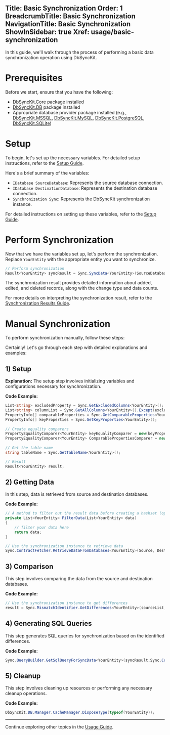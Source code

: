 ﻿﻿Title: Basic Synchronization
Order: 1
BreadcrumbTitle: Basic Synchronization
NavigationTitle: Basic Synchronization
ShowInSidebar: true
Xref: usage/basic-synchronization
---
In this guide, we'll walk through the process of performing a basic data synchronization operation using DbSyncKit.


# Prerequisites

Before we start, ensure that you have the following:

- [DbSyncKit.Core](xref:packages/DbSyncKit.Core) package installed
- [DbSyncKit.DB](xref:packages/DbSyncKit.DB) package installed
- Appropriate database provider package installed (e.g., [DbSyncKit.MSSQL](xref:packages/DbSyncKit.MSSQL), [DbSyncKit.MySQL](xref:packages/DbSyncKit.MySQL), [DbSyncKit.PostgreSQL](xref:packages/DbSyncKit.PostgreSQL),  [DbSyncKit.SQLite](xref:packages/DbSyncKit.SQLite))

# Setup

To begin, let's set up the necessary variables. For detailed setup instructions, refer to the [Setup Guide](xref:configuration).

Here's a brief summary of the variables:

- `IDatabase SourceDatabase`: Represents the source database connection.
- `IDatabase DestinationDatabase`: Represents the destination database connection.
- `Synchronization Sync`: Represents the DbSyncKit synchronization instance.

For detailed instructions on setting up these variables, refer to the [Setup Guide](xref:configuration).

# Perform Synchronization

Now that we have the variables set up, let's perform the synchronization. Replace `YourEntity` with the appropriate entity you want to synchronize.

```csharp
// Perform synchronization
Result<YourEntity> syncResult = Sync.SyncData<YourEntity>(SourceDatabase, DestinationDatabase);
```

The synchronization result provides detailed information about added, edited, and deleted records, along with the change type and data counts.

For more details on interpreting the synchronization result, refer to the [Synchronization Results Guide](xref:usage/synchronization-results).


# Manual Synchronization

To perform synchronization manually, follow these steps:

Certainly! Let's go through each step with detailed explanations and examples:

## 1) Setup
**Explanation:**
The setup step involves initializing variables and configurations necessary for synchronization.

**Code Example:**
```csharp
List<string> excludedProperty = Sync.GetExcludedColumns<YourEntity>();
List<string> columnList = Sync.GetAllColumns<YourEntity>().Except(excludedProperty).ToList();
PropertyInfo[] comparableProperties = Sync.GetComparableProperties<YourEntity>();
PropertyInfo[] keyProperties = Sync.GetKeyProperties<YourEntity>();
    
// Create equality comparers
PropertyEqualityComparer<YourEntity> keyEqualityComparer = new(keyProperties);
PropertyEqualityComparer<YourEntity> ComparablePropertiesComparer = new(comparableProperties);
    
// Get the table name
string tableName = Sync.GetTableName<YourEntity>();

// Result
Result<YourEntity> result;
```

## 2) Getting Data

In this step, data is retrieved from source and destination databases.

**Code Example:**
```csharp
// A method to filter out the result data before creating a hashset (optional or you can pass null instead)
private List<YourEntity> FilterData(List<YourEntity> data)
{
    // filter your data here
    return data;
}

// Use the synchronization instance to retrieve data
Sync.ContractFetcher.RetrieveDataFromDatabases<YourEntity>(Source, Destination, tableName, columnList, ComparablePropertiesComparer, FilterData,out HashSet<YourEntity> SourceList, out HashSet<YourEntity> DestinationList);
```

## 3) Comparison

This step involves comparing the data from the source and destination databases.

**Code Example:**
```csharp
// Use the synchronization instance to get differences
result = Sync.MismatchIdentifier.GetDifferences<YourEntity>(sourceList, destinationList, keyEqualityComparer, ComparablePropertiesComparer);
```

## 4) Generating SQL Queries

This step generates SQL queries for synchronization based on the identified differences.

**Code Example:**
```csharp
Sync.QueryBuilder.GetSqlQueryForSyncData<YourEntity>(syncResult,Sync.ContractFetcher.DestinationQueryGenerationManager);
```

## 5) Cleanup

This step involves cleaning up resources or performing any necessary cleanup operations.

**Code Example:**
```csharp
DbSyncKit.DB.Manager.CacheManager.DisposeType(typeof(YourEntity));
```


---

Continue exploring other topics in the [Usage Guide](xref:usage).
